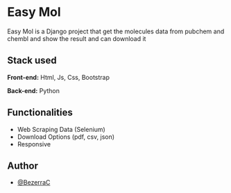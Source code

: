 # Easy Mol

Easy Mol is a Django project that get the molecules data from pubchem and chembl and show the result and can download it

## Stack used

**Front-end:** Html, Js, Css, Bootstrap

**Back-end:** Python

## Functionalities

- Web Scraping Data (Selenium)
- Download Options (pdf, csv, json)
- Responsive

## Author

- [@BezerraC](https://www.github.com/BezerraC)
